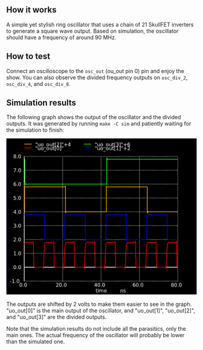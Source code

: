 <!---

This file is used to generate your project datasheet. Please fill in the information below and delete any unused
sections.

You can also include images in this folder and reference them in the markdown. Each image must be less than
512 kb in size, and the combined size of all images must be less than 1 MB.
-->

## How it works

A simple yet stylish ring oscillator that uses a chain of 21 SkullFET inverters to generate a square wave output. Based on simulation, the oscillator should have a frequency of around 90 MHz.

## How to test

Connect an oscilloscope to the `osc_out` (ou_out pin 0) pin and enjoy the show. You can also observe the divided frequency outputs on `osc_div_2`, `osc_div_4`, and `osc_div_8`.

## Simulation results

The following graph shows the output of the oscillator and the divided outputs. It was generated by running `make -C sim` and patiently waiting for the simulation to finish:

![Simulation results](sim.png)

The outputs are shifted by 2 volts to make them easier to see in the graph. "uo_out[0]" is the main output of the oscillator, and "uo_out[1]", "uo_out[2]", and "uo_out[3]" are the divided outputs.

Note that the simulation results do not include all the parasitics, only the main ones. The actual frequency of the oscillator will probably be lower than the simulated one.
